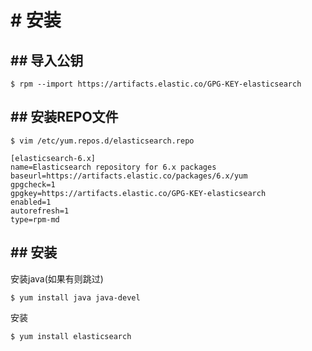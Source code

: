 # # 安装
## ## 导入公钥
```
$ rpm --import https://artifacts.elastic.co/GPG-KEY-elasticsearch
```
## ## 安装REPO文件
```
$ vim /etc/yum.repos.d/elasticsearch.repo
```
```
[elasticsearch-6.x]
name=Elasticsearch repository for 6.x packages
baseurl=https://artifacts.elastic.co/packages/6.x/yum
gpgcheck=1
gpgkey=https://artifacts.elastic.co/GPG-KEY-elasticsearch
enabled=1
autorefresh=1
type=rpm-md
```

## ## 安装
安装java(如果有则跳过)
```
$ yum install java java-devel
```
安装
```
$ yum install elasticsearch
```
